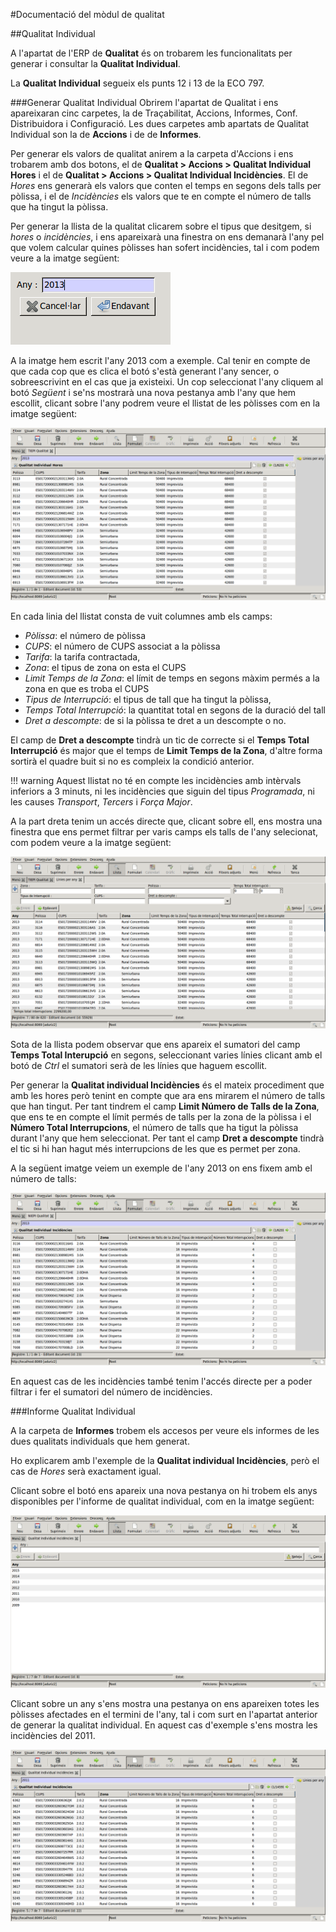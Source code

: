 #Documentació del mòdul de qualitat

##Qualitat Individual

A l'apartat de l'ERP de **Qualitat** és on trobarem les funcionalitats per generar i consultar la **Qualitat Individual**.

La **Qualitat Individual** segueix els punts 12 i 13 de la ECO 797.


###Generar Qualitat Individual
Obrirem l'apartat de Qualitat i ens apareixaran cinc carpetes, la de Traçabilitat, Accions, Informes, Conf. Distribuidora i Configuració. Les dues carpetes amb apartats de Qualitat Individual son la de **Accions** i de de **Informes**.

Per generar els valors de qualitat anirem a la carpeta d'Accions i ens trobarem amb dos botons, el de **Qualitat > Accions > Qualitat Individual Hores** i el de **Qualitat > Accions > Qualitat Individual Incidències**.
El de *Hores* ens generarà els valors que conten el temps en segons dels talls per pòlissa, i el de *Incidències* els valors que te en compte el número de talls que ha tingut la pòlissa.

Per generar la llista de la qualitat clicarem sobre el tipus que desitgem, si *hores* o *incidències*, i ens apareixarà una finestra on ens demanarà l'any pel que volem calcular quines pòlisses han sofert incidències, tal i com podem veure a la imatge següent:

![](_static/calidad/TIEPI_1.png)

A la imatge hem escrit l'any 2013 com a exemple. Cal tenir en compte de que cada cop que es clica el botó s'està generant l'any sencer, o sobreescrivint en el cas que ja existeixi.
Un cop seleccionat l'any cliquem al botó *Següent* i se'ns mostrarà una nova pestanya amb l'any que hem escollit, clicant sobre l'any podrem veure el llistat de les pòlisses com en la imatge següent:

![](_static/calidad/TIEPI_2.png)

En cada linia del llistat consta de vuit columnes amb els camps:

- *Pòlissa*: el número de pòlissa
- *CUPS*: el número de CUPS associat a la pòlissa
- *Tarifa*: la tarifa contractada,
- *Zona*: el tipus de zona on esta el CUPS
- *Limit Temps de la Zona*: el límit de temps en segons màxim permés a la zona en que es troba el CUPS
- *Tipus de Interrupció*: el tipus de tall que ha tingut la pòlissa,
- *Temps Total Interrupció*: la quantitat total en segons de la duració del tall
- *Dret a descompte*: de si la pòlissa te dret a un descompte o no.

El camp de **Dret a descompte** tindrà un tic de correcte si el **Temps Total Interrupció** és major que el temps de **Limit Temps de la Zona**, d'altre forma sortirà el quadre buit si no es compleix la condició anterior.

!!! warning
	Aquest llistat no té en compte les incidències amb intèrvals inferiors a 3 minuts, ni les incidències que siguin del tipus *Programada*, ni les causes *Transport*, *Tercers* i *Força Major*.


A la part dreta tenim un accés directe que, clicant sobre ell, ens mostra una finestra que ens permet filtrar per varis camps els talls de l'any selecionat, com podem veure a la imatge següent:

![](_static/calidad/TIEPI_3.png)

Sota de la llista podem observar que ens apareix el sumatori del camp **Temps Total Interupció** en segons, seleccionant varies línies clicant amb el botó de *Ctrl* el sumatori serà de les línies que haguem escollit.

Per generar la **Qualitat individual Incidències** és el mateix procediment que amb les hores però tenint en compte que ara ens mirarem el número de talls que han tingut. Per tant tindrem el camp **Limit Número de Talls de la Zona**, que ens te en compte el límit permés de talls per la zona de la pòlissa i el **Número Total Interrupcions**, el número de talls que ha tigut la pòlissa durant l'any que hem seleccionat. Per tant el camp **Dret a descompte** tindrà el tic si hi han hagut més interrupcions de les que es permet per zona.

A la següent imatge veiem un exemple de l'any 2013 on ens fixem amb el número de talls:

![](_static/calidad/TIEPI_4.png)

En aquest cas de les incidències també tenim l'accés directe per a poder filtrar i fer el sumatori del número de incidències.


###Informe Qualitat Individual

A la carpeta de **Informes** trobem els accesos per veure els informes de les dues qualitats individuals que hem generat.

Ho explicarem amb l'exemple de la **Qualitat individual Incidències**, però el cas de *Hores* serà exactament igual.

Clicant sobre el botó ens apareix una nova pestanya on hi trobem els anys disponibles per l'informe de qualitat individual, com en la imatge següent:

![](_static/calidad/TIEPI_5.png)

Clicant sobre un any s'ens mostra una pestanya on ens apareixen totes les pòlisses afectades en el termini de l'any, tal i com surt en l'apartat anterior de generar la qualitat individual.
En aquest cas d'exemple s'ens mostra les incidències del 2011.

![](_static/calidad/TIEPI_6.png)
